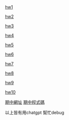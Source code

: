 [hw1](https://github.com/111210511/_wp/blob/main/%E4%BD%9C%E6%A5%AD/%E8%87%AA%E6%88%91%E4%BB%8B%E7%B4%B9)

[hw2](https://github.com/111210511/_wp/blob/main/%E4%BD%9C%E6%A5%AD/2)

[hw3](https://github.com/111210511/_wp/tree/main/%E4%BD%9C%E6%A5%AD%E4%B8%89)

[hw4](https://github.com/111210511/_wp/tree/main/%E4%BD%9C%E6%A5%AD%E5%9B%9B)

[hw5](https://github.com/111210511/_wp/blob/main/%E4%BD%9C%E6%A5%AD/5)

[hw6](https://github.com/111210511/_wp/blob/main/%E4%BD%9C%E6%A5%AD/6)

[hw7](https://github.com/111210511/_wp/blob/main/%E4%BD%9C%E6%A5%AD/7)

[hw8](https://github.com/111210511/_wp/tree/main/%E4%BD%9C%E6%A5%AD8)

[hw9](https://github.com/111210511/_wp/blob/main/%E4%BD%9C%E6%A5%AD/9)

[hw10]()

[期中網址](https://111210511.github.io/own/)
[期中程式碼](https://github.com/111210511/_wp/blob/main/%E4%BD%9C%E6%A5%AD/%E6%9C%9F%E4%B8%AD%E4%BD%9C%E6%A5%AD)

以上皆有用chatgpt 幫忙debug

